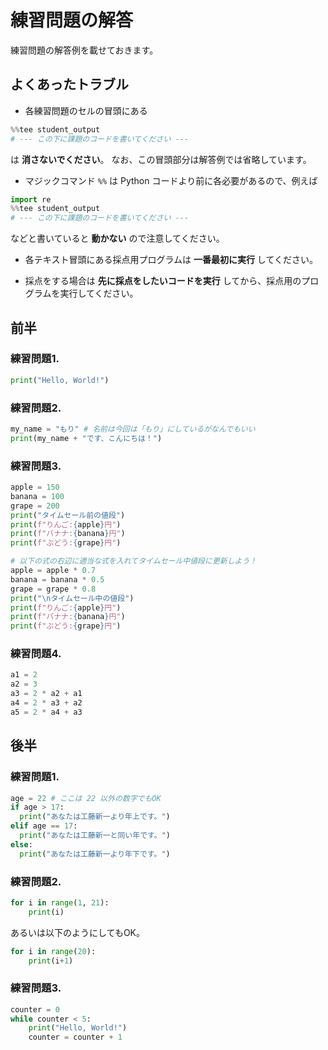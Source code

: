 # 練習問題の解答
練習問題の解答例を載せておきます。

## よくあったトラブル
- 各練習問題のセルの冒頭にある
```python
%%tee student_output
# --- この下に課題のコードを書いてください ---
```
は **消さないでください**。 なお、この冒頭部分は解答例では省略しています。

- マジックコマンド `%%` は Python コードより前に各必要があるので、例えば
```python
import re
%%tee student_output
# --- この下に課題のコードを書いてください ---
```
などと書いていると **動かない** ので注意してください。

- 各テキスト冒頭にある採点用プログラムは **一番最初に実行** してください。

- 採点をする場合は **先に採点をしたいコードを実行** してから、採点用のプログラムを実行してください。


## 前半
### 練習問題1.
```python
print("Hello, World!")
```

### 練習問題2.
```python
my_name = "もり" # 名前は今回は「もり」にしているがなんでもいい
print(my_name + "です、こんにちは！")
```

### 練習問題3.
```python
apple = 150
banana = 100
grape = 200
print("タイムセール前の値段")
print(f"りんご:{apple}円")
print(f"バナナ:{banana}円")
print(f"ぶどう:{grape}円")

# 以下の式の右辺に適当な式を入れてタイムセール中値段に更新しよう！
apple = apple * 0.7
banana = banana * 0.5
grape = grape * 0.8
print("\nタイムセール中の値段")
print(f"りんご:{apple}円")
print(f"バナナ:{banana}円")
print(f"ぶどう:{grape}円")
```

### 練習問題4.
```python
a1 = 2
a2 = 3
a3 = 2 * a2 + a1
a4 = 2 * a3 + a2
a5 = 2 * a4 + a3
```

## 後半
### 練習問題1.
```python
age = 22 # ここは 22 以外の数字でもOK
if age > 17:
  print("あなたは工藤新一より年上です。")
elif age == 17:
  print("あなたは工藤新一と同い年です。")
else:
  print("あなたは工藤新一より年下です。")
```

### 練習問題2.
```python
for i in range(1, 21):
    print(i)
```
あるいは以下のようにしてもOK。
```python
for i in range(20):
    print(i+1)
```

### 練習問題3.
```python
counter = 0
while counter < 5:
    print("Hello, World!")
    counter = counter + 1
```